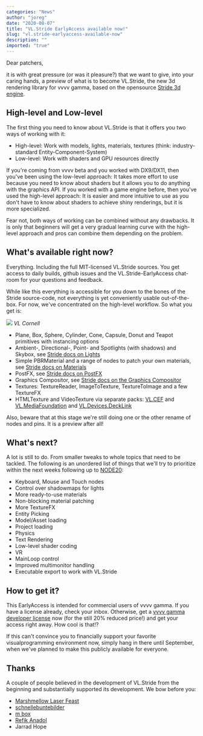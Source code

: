 ```yaml
---
categories: "News"
author: "joreg"
date: "2020-08-07"
title: "VL.Stride EarlyAccess available now!"
slug: "vl.stride-earlyaccess-available-now"
description: ""
imported: "true"
---
```



Dear patchers,

it is with great pressure (or was it pleasure?) that we want to give, into your caring hands, a preview of what is to become VL.Stride, the new 3d rendering library for vvvv gamma, based on the opensource [Stride 3d engine](http://stride3d.net/). 

## High-level and Low-level
The first thing you need to know about VL.Stride is that it offers you two ways of working with it:
- High-level: Work with models, lights, materials, textures (think: industry-standard Entity-Component-System)
- Low-level: Work with shaders and GPU resources directly

If you're coming from vvvv beta and you worked with DX9/DX11, then you've been using the low-level approach: It takes more effort to use because you need to know about shaders but it allows you to do anything with the graphics API. If you worked with a game engine before, then you've used the high-level approach: It is easier and more intuitive to use as you don't have to know about shaders to achieve shiny renderings, but it is more specialized. 

Fear not, both ways of working can be combined without any drawbacks. It is only that beginners will get a very gradual learning curve with the high-level approach and pros can combine them depending on the problem.

## What's available right now?
Everything. Including the full MIT-licensed VL.Stride sources. You get access to daily builds, github issues and the VL.Stride-EarlyAccess chat-room for your questions and feedback.

While like this everything is accessible for you down to the bones of the Stride source-code, not everything is yet conveniently usable out-of-the-box. For now, we've concentrated on the high-level workflow. So what you get is:

![](VL.Stride%20-%20Cornell.png)
*VL Cornell*


- Plane, Box, Sphere, Cylinder, Cone, Capsule, Donut and Teapot primitives with instancing options
- Ambient-, Directional-, Point- and Spotlights (with shadows) and Skybox, see [Stride docs on Lights](https://doc.stride3d.net/latest/en/manual/graphics/lights-and-shadows/index.html)
- Simple PBRMaterial and a range of nodes to patch your own materials, see [Stride docs on Materials](https://doc.stride3d.net/latest/en/manual/graphics/materials/index.html)
- PostFX, see [Stride docs on PostFX](https://doc.stride3d.net/latest/en/manual/graphics/post-effects/index.html)
- Graphics Compositor, see [Stride docs on the Graphics Compositor](https://doc.stride3d.net/latest/en/manual/graphics/graphics-compositor/index.html)
- Textures: TextureReader, ImageToTexture, TextureToImage and a few TextureFX
- HTMLTexture and VideoTexture via separate packs: [VL.CEF](https://www.nuget.org/packages/VL.CEF/) and [VL.MediaFoundation](https://www.nuget.org/packages/VL.mediafoundation/) and [VL.Devices.DeckLink](https://www.nuget.org/packages/VL.Devices.DeckLink/)

Also, beware that at this stage we're still doing one or the other rename of nodes and pins. It is a preview after all!

## What's next?
A lot is still to do. From smaller tweaks to whole topics that need to be tackled. The following is an unordered list of things that we'll try to prioritize within the next weeks following up to [NODE20](http://20.nodeforum.org):
- Keyboard, Mouse and Touch nodes
- Control over shadowmaps for lights
- More ready-to-use materials
- Non-blocking material patching
- More TextureFX
- Entity Picking
- Model/Asset loading
- Project loading
- Physics
- Text Rendering
- Low-level shader coding
- VR
- MainLoop control
- Improved multimonitor handling
- Executable export to work with VL.Stride

## How to get it?
This EarlyAccess is intended for commercial users of vvvv gamma. If you have a license already, check your inbox. Otherwise, get a [vvvv gamma developer license](https://store.vvvv.org) now (for the still 20% reduced price!) and get your access right away. How cool is that!?

If this can't convince you to financially support your favorite visualprogramming environment now, simply hang in there until September, when we've planned to make this publicly available for everyone. 

## Thanks
A couple of people believed in the development of VL.Stride from the beginning and substantially supported its development. We bow before you:

* [Marshmellow Laser Feast](http://marshmallowlaserfeast.com)
* [schnellebuntebilder](http://schnellebuntebilder.de)
* [m box](http://m-box.de)
* [Refik Anadol](http://refikanadol.com)
* Jarrad Hope





